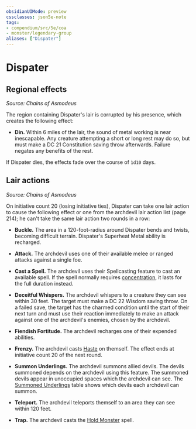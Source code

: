 ```yaml
---
obsidianUIMode: preview
cssclasses: json5e-note
tags:
- compendium/src/5e/coa
- monster/legendary-group
aliases: ["Dispater"]
---
```

# Dispater

## Regional effects
_Source: Chains of Asmodeus_

The region containing Dispater's lair is corrupted by his presence, which creates the following effect:

- **Din.** Within 6 miles of the lair, the sound of metal working is near inescapable. Any creature attempting a short or long rest may do so, but must make a DC 21 Constitution saving throw afterwards. Failure negates any benefits of the rest.  

If Dispater dies, the effects fade over the course of `1d10` days.

## Lair actions
_Source: Chains of Asmodeus_

On initiative count 20 (losing initiative ties), Dispater can take one lair action to cause the following effect or one from the archdevil lair action list (page 214); he can't take the same lair action two rounds in a row:

- **Buckle.** The area in a 120-foot-radius around Dispater bends and twists, becoming difficult terrain. Dispater's Superheat Metal ability is recharged.  

- **Attack.** The archdevil uses one of their available melee or ranged attacks against a single foe.  
- **Cast a Spell.** The archdevil uses their Spellcasting feature to cast an available spell. If the spell normally requires [concentration](Mechanics/Rules/conditions.md#Concentration), it lasts for the full duration instead.  
- **Deceitful Whispers.** The archdevil whispers to a creature they can see within 30 feet. The target must make a DC 22 Wisdom saving throw. On a failed save, the target has the charmed condition until the start of their next turn and must use their reaction immediately to make an attack against one of the archdevil's enemies, chosen by the archdevil.  
- **Fiendish Fortitude.** The archdevil recharges one of their expended abilities.  
- **Frenzy.** The archdevil casts [Haste](Mechanics/spells/haste.md) on themself. The effect ends at initiative count 20 of the next round.  
- **Summon Underlings.** The archdevil summons allied devils. The devils summoned depends on the archdevil using this feature. The summoned devils appear in unoccupied spaces which the archdevil can see. The [Summoned Underlings](Mechanics/tables/archdevil-lair-action-list-summoned-underlings-coa.md) table shows which devils each archdevil can summon.  
- **Teleport.** The archdevil teleports themself to an area they can see within 120 feet.  
- **Trap.** The archdevil casts the [Hold Monster](Mechanics/spells/hold-monster.md) spell.